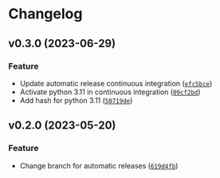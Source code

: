 # Changelog

<!--next-version-placeholder-->

## v0.3.0 (2023-06-29)

### Feature

* Update automatic release continuous integration ([`efc5bce`](https://github.com/f-davin/hassis_beewi_smartclim/commit/efc5bce76eb059aecd15809844348f4a27d60d68))
* Activate python 3.11 in continuous integration ([`09cf2bd`](https://github.com/f-davin/hassis_beewi_smartclim/commit/09cf2bd0549a41f01161b3c2b8b20996d4b36a44))
* Add hash for python 3.11 ([`50719de`](https://github.com/f-davin/hassis_beewi_smartclim/commit/50719dee4456dab0bfe14d63c30eba1429782d1e))

## v0.2.0 (2023-05-20)
### Feature
* Change branch for automatic releases ([`619d4fb`](https://github.com/f-davin/hassis_beewi_smartclim/commit/619d4fbe688f958f3d3f364fd8c5de17077b5816))

